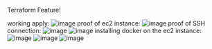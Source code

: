 Terraform Feature!

working apply:
![image](https://github.com/user-attachments/assets/6380a979-a941-4be6-972a-1238d20266ad)
proof of ec2 instance:
![image](https://github.com/user-attachments/assets/59896086-1693-40aa-a1ea-026e9bfc3d48)
proof of SSH connection:
![image](https://github.com/user-attachments/assets/4ba501ac-22a0-4fd9-bef6-3a0e9a6b2b15)
![image](https://github.com/user-attachments/assets/31c7cc55-000c-44e1-8319-6d6af0000d09)
installing docker on the ec2 instance:
![image](https://github.com/user-attachments/assets/42981ea5-f639-4111-87dd-976bb798f193)
![image](https://github.com/user-attachments/assets/dead472e-fcfd-4d7a-8a4e-943435f44926)
![image](https://github.com/user-attachments/assets/6ed6a9e2-0d9e-4d45-8d18-24d5207e2da3)


